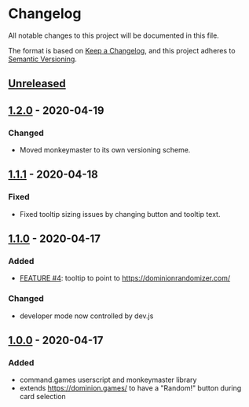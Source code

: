 # Changelog

All notable changes to this project will be documented in this file.

The format is based on [Keep a Changelog](https://keepachangelog.com/en/1.0.0/),
and this project adheres to [Semantic Versioning](https://semver.org/spec/v2.0.0.html).

## [Unreleased]

## [1.2.0] - 2020-04-19

### Changed

- Moved monkeymaster to its own versioning scheme.

## [1.1.1] - 2020-04-18

### Fixed

- Fixed tooltip sizing issues by changing button and tooltip text.

## [1.1.0] - 2020-04-17

### Added

- [FEATURE #4](https://github.com/davidtorosyan/command.games/issues/4): tooltip to point to https://dominionrandomizer.com/

### Changed

- developer mode now controlled by dev.js

## [1.0.0] - 2020-04-17

### Added

- command.games userscript and monkeymaster library
- extends https://dominion.games/ to have a "Random!" button during card selection

[unreleased]: https://github.com/davidtorosyan/command.games/compare/v1.2.0...HEAD
[1.2.0]: https://github.com/davidtorosyan/command.games/compare/v1.1.1...v1.2.0
[1.1.1]: https://github.com/davidtorosyan/command.games/compare/v1.1.0...v1.1.1
[1.1.0]: https://github.com/davidtorosyan/command.games/compare/v1.0.0...v1.1.0
[1.0.0]: https://github.com/davidtorosyan/command.games/releases/tag/v1.0.0
